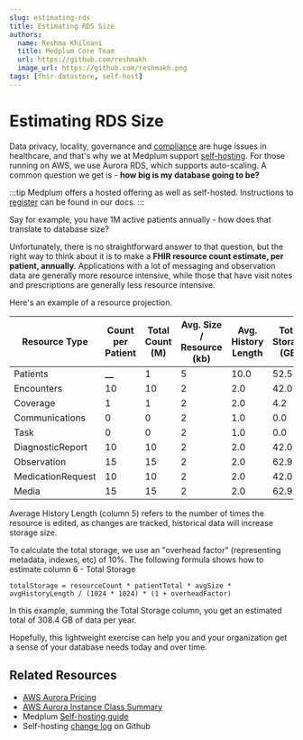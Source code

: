 ```yaml
---
slug: estimating-rds
title: Estimating RDS Size
authors:
  name: Reshma Khilnani
  title: Medplum Core Team
  url: https://github.com/reshmakh
  image_url: https://github.com/reshmakh.png
tags: [fhir-datastore, self-host]
---
```


# Estimating RDS Size

Data privacy, locality, governance and [compliance](/docs/compliance) are huge issues in healthcare, and that's why we at Medplum support [self-hosting](/docs/self-host). For those running on AWS, we use Aurora RDS, which supports auto-scaling. A common question we get is - **how big is my database going to be?**

:::tip
Medplum offers a hosted offering as well as self-hosted. Instructions to [register](/docs/tutorials/register) can be found in our docs.
:::

Say for example, you have 1M active patients annually - how does that translate to database size?

Unfortunately, there is no straightforward answer to that question, but the right way to think about it is to make a **FHIR resource count estimate, per patient, annually**. Applications with a lot of messaging and observation data are generally more resource intensive, while those that have visit notes and prescriptions are generally less resource intensive.

Here's an example of a resource projection.

| Resource Type     | Count per Patient | Total Count (M) | Avg. Size / Resource (kb) | Avg. History Length | Total Storage (GB) |
| ----------------- | ----------------- | --------------- | ------------------------- | ------------------- | ------------------ |
| Patients          | **\_\_**          | 1               | 5                         | 10.0                | 52.5               |
| Encounters        | 10                | 10              | 2                         | 2.0                 | 42.0               |
| Coverage          | 1                 | 1               | 2                         | 2.0                 | 4.2                |
| Communications    | 0                 | 0               | 2                         | 1.0                 | 0.0                |
| Task              | 0                 | 0               | 2                         | 1.0                 | 0.0                |
| DiagnosticReport  | 10                | 10              | 2                         | 2.0                 | 42.0               |
| Observation       | 15                | 15              | 2                         | 2.0                 | 62.9               |
| MedicationRequest | 10                | 10              | 2                         | 2.0                 | 42.0               |
| Media             | 15                | 15              | 2                         | 2.0                 | 62.9               |

Average History Length (column 5) refers to the number of times the resource is edited, as changes are tracked, historical data will increase storage size.

To calculate the total storage, we use an "overhead factor" (representing metadata, indexes, etc) of 10%. The following formula shows how to estimate column 6 - Total Storage

`totalStorage = resourceCount * patientTotal * avgSize * avgHistoryLength / (1024 * 1024) * (1 + overheadFactor)`

In this example, summing the Total Storage column, you get an estimated total of 308.4 GB of data per year.

Hopefully, this lightweight exercise can help you and your organization get a sense of your database needs today and over time.

## Related Resources

- [AWS Aurora Pricing](https://aws.amazon.com/rds/aurora/pricing/)
- [AWS Aurora Instance Class Summary](https://docs.aws.amazon.com/AmazonRDS/latest/AuroraUserGuide/Concepts.DBInstanceClass.html#Concepts.DBInstanceClass.Summary)
- Medplum [Self-hosting guide](/docs/self-hosting)
- Self-hosting [change log](https://github.com/medplum/medplum/pulls?q=is%3Apr+is%3Aclosed+label%3Aself-host) on Github
